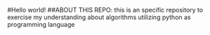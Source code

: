 #Hello world! 
 ##ABOUT THIS REPO: 
    this is an specific repository to exercise my understanding about algorithms utilizing python as programming language
